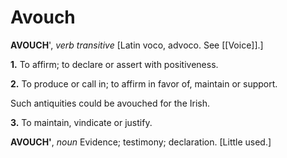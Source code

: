 # Avouch

**AVOUCH**', _verb transitive_ \[Latin voco, advoco. See [[Voice]].\]

**1.** To affirm; to declare or assert with positiveness.

**2.** To produce or call in; to affirm in favor of, maintain or support.

Such antiquities could be avouched for the Irish.

**3.** To maintain, vindicate or justify.

**AVOUCH'**, _noun_ Evidence; testimony; declaration. \[Little used.\]